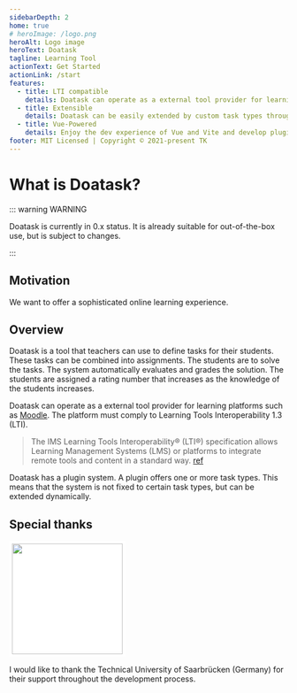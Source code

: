 ```yaml
---
sidebarDepth: 2
home: true
# heroImage: /logo.png
heroAlt: Logo image
heroText: Doatask
tagline: Learning Tool
actionText: Get Started
actionLink: /start
features:
  - title: LTI compatible
    details: Doatask can operate as a external tool provider for learning platforms such as Moodle.
  - title: Extensible
    details: Doatask can be easily extended by custom task types through plugins
  - title: Vue-Powered
    details: Enjoy the dev experience of Vue and Vite and develop plugins with Vue.
footer: MIT Licensed | Copyright © 2021-present TK
---
```


# What is Doatask?

::: warning WARNING

Doatask is currently in 0.x status. It is already suitable for out-of-the-box
use, but is subject to changes.

:::


## Motivation

We want to offer a sophisticated online learning experience.

## Overview

Doatask is a tool that teachers can use to define tasks for their students.
These tasks can be combined into assignments. The students are to solve the
tasks. The system automatically evaluates and grades the solution. The students
are assigned a rating number that increases as the knowledge of the students
increases.

Doatask can operate as a external tool provider for learning platforms such as
[Moodle](https://moodle.org). The platform must comply to Learning Tools
Interoperability 1.3 (LTI).

> The IMS Learning Tools Interoperability® (LTI®) specification allows Learning
> Management Systems (LMS) or platforms to integrate remote tools and content in
> a standard way. [ref](https://www.imsglobal.org/spec/lti/v1p3/)

Doatask has a plugin system. A plugin offers one or more task types. This means
that the system is not fixed to certain task types, but can be extended
dynamically.

## Special thanks


<a href="https://www.htwsaar.de/" target='_blank'><img  style="width: 200px; background: white; padding: 5px;" src="https://www.htwsaar.de/@@site-logo/logo.png"/></a>


I would like to thank the Technical University of Saarbrücken (Germany) for
their support throughout the development process.


